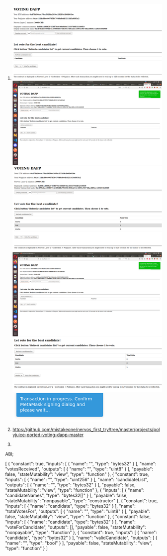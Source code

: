 1. ![Call](https://github.com/mistakeone/nervos_first_try/blob/master/7%20task/8888.png?raw=true "Call")
![Call](https://github.com/mistakeone/nervos_first_try/blob/master/7%20task/888881.png?raw=true "Call")
![Call](https://github.com/mistakeone/nervos_first_try/blob/master/7%20task/888888.png?raw=true "Call")
![Call](https://github.com/mistakeone/nervos_first_try/blob/master/7%20task/8888881.png?raw=true "Call")
![Call](https://github.com/mistakeone/nervos_first_try/blob/master/7%20task/8888888.png?raw=true "Call")
![Call](https://github.com/mistakeone/nervos_first_try/blob/master/7%20task/888888888.png?raw=true "Call")


2. https://github.com/mistakeone/nervos_first_try/tree/master/projects/polyjuice-ported-voting-dapp-master

3. 

ABI;

[
    {
      "constant": true,
      "inputs": [
        {
          "name": "",
          "type": "bytes32"
        }
      ],
      "name": "votesReceived",
      "outputs": [
        {
          "name": "",
          "type": "uint8"
        }
      ],
      "payable": false,
      "stateMutability": "view",
      "type": "function"
    },
    {
      "constant": true,
      "inputs": [
        {
          "name": "",
          "type": "uint256"
        }
      ],
      "name": "candidateList",
      "outputs": [
        {
          "name": "",
          "type": "bytes32"
        }
      ],
      "payable": false,
      "stateMutability": "view",
      "type": "function"
    },
    {
      "inputs": [
        {
          "name": "candidateNames",
          "type": "bytes32[]"
        }
      ],
      "payable": false,
      "stateMutability": "nonpayable",
      "type": "constructor"
    },
    {
      "constant": true,
      "inputs": [
        {
          "name": "candidate",
          "type": "bytes32"
        }
      ],
      "name": "totalVotesFor",
      "outputs": [
        {
          "name": "",
          "type": "uint8"
        }
      ],
      "payable": false,
      "stateMutability": "view",
      "type": "function"
    },
    {
      "constant": false,
      "inputs": [
        {
          "name": "candidate",
          "type": "bytes32"
        }
      ],
      "name": "voteForCandidate",
      "outputs": [],
      "payable": false,
      "stateMutability": "nonpayable",
      "type": "function"
    },
    {
      "constant": true,
      "inputs": [
        {
          "name": "candidate",
          "type": "bytes32"
        }
      ],
      "name": "validCandidate",
      "outputs": [
        {
          "name": "",
          "type": "bool"
        }
      ],
      "payable": false,
      "stateMutability": "view",
      "type": "function"
    }
]
